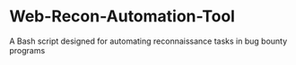 # Web-Recon-Automation-Tool
A Bash script designed for automating reconnaissance tasks in bug bounty programs
